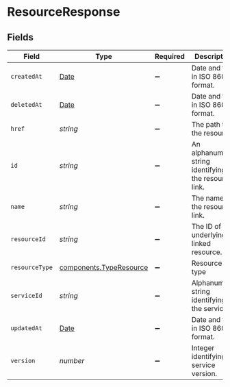 # ResourceResponse


## Fields

| Field                                                                                         | Type                                                                                          | Required                                                                                      | Description                                                                                   | Example                                                                                       |
| --------------------------------------------------------------------------------------------- | --------------------------------------------------------------------------------------------- | --------------------------------------------------------------------------------------------- | --------------------------------------------------------------------------------------------- | --------------------------------------------------------------------------------------------- |
| `createdAt`                                                                                   | [Date](https://developer.mozilla.org/en-US/docs/Web/JavaScript/Reference/Global_Objects/Date) | :heavy_minus_sign:                                                                            | Date and time in ISO 8601 format.                                                             | 2020-04-09T18:14:30Z                                                                          |
| `deletedAt`                                                                                   | [Date](https://developer.mozilla.org/en-US/docs/Web/JavaScript/Reference/Global_Objects/Date) | :heavy_minus_sign:                                                                            | Date and time in ISO 8601 format.                                                             | 2020-04-09T18:14:30Z                                                                          |
| `href`                                                                                        | *string*                                                                                      | :heavy_minus_sign:                                                                            | The path to the resource.                                                                     | /resources/stores/object/3vjTN8v1O7nOAY7aNDGOL                                                |
| `id`                                                                                          | *string*                                                                                      | :heavy_minus_sign:                                                                            | An alphanumeric string identifying the resource link.                                         | 7Lsb7Y76rChV9hSrv3KgFl                                                                        |
| `name`                                                                                        | *string*                                                                                      | :heavy_minus_sign:                                                                            | The name of the resource link.                                                                | test-resource                                                                                 |
| `resourceId`                                                                                  | *string*                                                                                      | :heavy_minus_sign:                                                                            | The ID of the underlying linked resource.                                                     | 3vjTN8v1O7nOAY7aNDGOL                                                                         |
| `resourceType`                                                                                | [components.TypeResource](../../models/shared/typeresource.md)                                | :heavy_minus_sign:                                                                            | Resource type                                                                                 |                                                                                               |
| `serviceId`                                                                                   | *string*                                                                                      | :heavy_minus_sign:                                                                            | Alphanumeric string identifying the service.                                                  | SU1Z0isxPaozGVKXdv0eY                                                                         |
| `updatedAt`                                                                                   | [Date](https://developer.mozilla.org/en-US/docs/Web/JavaScript/Reference/Global_Objects/Date) | :heavy_minus_sign:                                                                            | Date and time in ISO 8601 format.                                                             | 2020-04-09T18:14:30Z                                                                          |
| `version`                                                                                     | *number*                                                                                      | :heavy_minus_sign:                                                                            | Integer identifying a service version.                                                        | 1                                                                                             |